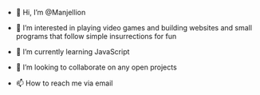 - 👋 Hi, I’m @Manjellion
- 👀 I’m interested in playing video games and building websites and small programs that follow simple insurrections for fun

- 🌱 I’m currently learning JavaScript 
- 💞️ I’m looking to collaborate on any open projects 
- 📫 How to reach me via email

<!---
Manjellion/Manjellion is a ✨ special ✨ repository because its `README.md` (this file) appears on your GitHub profile.
You can click the Preview link to take a look at your changes.
--->
